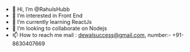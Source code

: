 - 👋 Hi, I’m @RahulsHubb
- 👀 I’m interested in Front End
- 🌱 I’m currently learning ReactJs
- 💞️ I’m looking to collaborate on Nodejs
- 📫 How to reach me mail : dewalsuccess@gmail.com, number:- +91-8630407669

<!---
RahulsHubb/RahulsHubb is a ✨ special ✨ repository because its `README.md` (this file) appears on your GitHub profile.
You can click the Preview link to take a look at your changes.
--->
